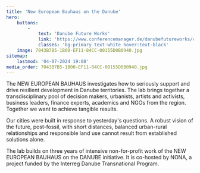 ```yaml
---
title: 'New European Bauhaus on the Danube'
hero:
    buttons:
        -
            text: 'Danube Future Works'
            link: 'https://www.conferencemanager.de/danubefutureworks/conference.html'
            classes: 'bg-primary text-white hover:text-black'
    image: 7043B7B5-1B00-EF11-84CC-00155D0B0940.jpg
sitemap:
    lastmod: '04-07-2024 19:08'
media_order: 7043B7B5-1B00-EF11-84CC-00155D0B0940.jpg
---
```


The NEW EUROPEAN BAUHAUS investigates how to seriously support and drive resilient development in Danube territories. The lab brings together a transdisciplinary pool of decision makers, urbanists, artists and activists, business leaders, finance experts, academics and NGOs from the region. Together we want to achieve tangible results.

Our cities were built in response to yesterday's questions. A robust vision of the future, post-fossil, with short distances, balanced urban-rural relationships and responsible land use cannot result from established solutions alone.

The lab builds on three years of intensive non-for-profit work of the NEW EUROPEAN BAUHAUS on the DANUBE initiative. It is co-hosted by NONA, a project funded by the Interreg Danube Transnational Program.